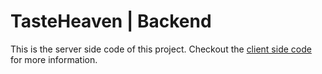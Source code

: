 # TasteHeaven | Backend

This is the server side code of this project. Checkout the [client side code](https://github.com/genuinestalwart/bistro-boss-frontend) for more information.
